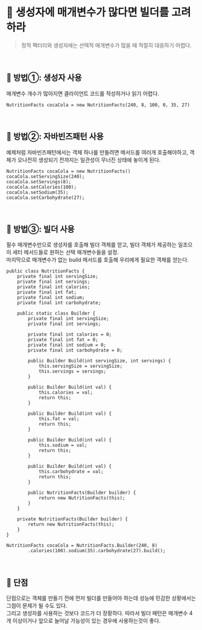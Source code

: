# 🔑 생성자에 매개변수가 많다면 빌더를 고려하라

> 정적 팩터리와 생성자에는 선택적 매개변수가 많을 때 적절히 대응하기 어렵다.<br>

<br>

## 📌 방법①: 생성자 사용

매개변수 개수가 많아지면 클라이언트 코드를 작성하거나 읽기 어렵다.

````
NutritionFacts cocaCola = new NutritionFacts(240, 8, 100, 0, 35, 27)
````

<br>

## 📌 방법②: 자바빈즈패턴 사용

예제처럼 자바빈즈패턴에서는 객체 하나를 만들려면 메서드를 여러개 호출해야하고, 객체가 오나전히 생성되기 전까지는 일관성이 무너진 상태에 놓이게 된다.

````
NutritionFacts cocaCola = new NutritionFacts()
cocaCola.setServingSize(240);
cocaCola.setServings(8);
cocaCola.setCalories(100);
cocaCola.setSodium(35);
cocaCola.setCarbohydrate(27);
````

<br>

## 📌 방법③: 빌더 사용

필수 매개변수만으로 생성자를 호출해 빌더 객체를 얻고, 빌더 객체가 제공하는 일조으이 세터 메서드들로 원하는 선택 매개변수들을 설정. <br>
마지막으로 매개변수가 없는 build 메서드를 호출해 우리에게 필요한 객체를 얻는다.
````
public class NutritionFacts {
    private final int servingSize;
    private final int servings;
    private final int calories;
    private final int fat;
    private final int sodium;
    private final int carbohydrate;

    public static class Builder {
        private final int servingSize;
        private final int servings;

        private final int calories = 0;
        private final int fat = 0;
        private final int sodium = 0;
        private final int carbohydrate = 0;

        public Builder Build(int servingSize, int servings) {
            this.servingSize = servingSize;
            this.servings = servings;
        }

        public Builder Build(int val) {
            this.calories = val;
            return this;
        }

        public Builder Build(int val) {
            this.fat = val;
            return this;
        }

        public Builder Build(int val) {
            this.sodium = val;
            return this;
        }

        public Builder Build(int val) {
            this.carbohydrate = val;
            return this;
        }

        public NutritionFacts(Builder builder) {
            return new NutritionFacts(this);
        }
    }
    
    private NutritionFacts(Builder builder) {
        return new NutritionFacts(this);
    }
}

NutritionFacts cocaCola = NutritionFacts.Builder(240, 8)
        .calories(100).sodium(35).carbohydrate(27).build();
````

<br>

## 📌 단점

단점으로는 객체를 만들기 전에 먼저 빌더를 만들어야 하는데 성능에 민감한 상황에서는 그점이 문제가 될 수도 있다.<br> 
그리고 생성자를 사용하는 것보다 코드가 더 장황하다. 따라서 빌더 패턴은 매개변수 4개 이상이거나 앞으로 늘어날 가능성이 있는 경우에 사용하는것이 좋다.

